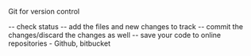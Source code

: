Git for version control

-- check status
-- add the files and new changes to track
-- commit the changes/discard the changes as well
-- save your code to online repositories - Github, bitbucket